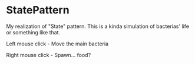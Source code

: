 # StatePattern

My realization of "State" pattern. This is a kinda simulation of bacterias' life or something like that.

Left mouse click - Move the main bacteria

Right mouse click - Spawn... food?
